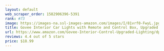 ```yaml
---
layout: default 
﻿web_scraper_order: 1582906396-5391
rank: #73
image: https://images-na.ssl-images-amazon.com/images/I/81vrf0-FwyL.jpg
title: Govee Interior Car Lights with Remote and Control Box, Upgraded 2-in-1 Design Interior Car LED…
url: https://www.amazon.com/Govee-Interior-Control-Upgraded-Lighting/dp/B07THTY5MJ/ref=zg_mw_automotive_73?_encoding=UTF8&psc=1&refRID=71P7PJZXCW0B4SNTTKSK
reviews: 4.4 out of 5 stars
price: $18.99 
---
```

